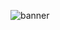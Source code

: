 ![banner](https://bannermd.airopi.dev/banner?title=Gaze%20Api&desc=Get%20your%20gazes%20on%20our%20user%20experience&repo=Deril-fr/gaze-api)
